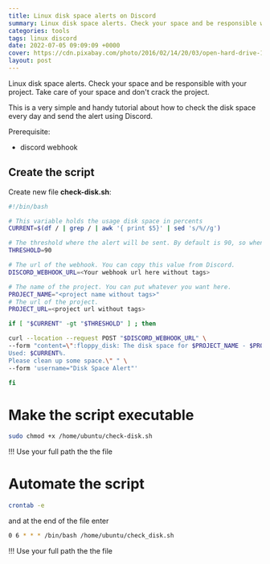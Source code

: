 ```yaml
---
title: Linux disk space alerts on Discord
summary: Linux disk space alerts. Check your space and be responsible with your project. Take care of your space and don't crack the project.
categories: tools
tags: linux discord
date: 2022-07-05 09:09:09 +0000
cover: https://cdn.pixabay.com/photo/2016/02/14/20/03/open-hard-drive-1200075_1280.jpg
layout: post
---
```


Linux disk space alerts. Check your space and be responsible with your project. Take care of your space and don't crack the project.

This is a very simple and handy tutorial about how to check the disk space every day and send the alert using Discord. 

Prerequisite:

- discord webhook

## Create the script

Create new file **check-disk.sh**:

```sh
#!/bin/bash

# This variable holds the usage disk space in percents
CURRENT=$(df / | grep / | awk '{ print $5}' | sed 's/%//g')

# The threshold where the alert will be sent. By default is 90, so when your server disk usage cross this border, the alerts will come on your discord.
THRESHOLD=90

# The url of the webhook. You can copy this value from Discord.
DISCORD_WEBHOOK_URL=<Your webhook url here without tags>

# The name of the project. You can put whatever you want here.
PROJECT_NAME="<project name without tags>"
# The url of the project.
PROJECT_URL=<project url without tags>

if [ "$CURRENT" -gt "$THRESHOLD" ] ; then

curl --location --request POST "$DISCORD_WEBHOOK_URL" \
--form "content=\":floppy_disk: The disk space for $PROJECT_NAME - $PROJECT_URL is critical.
Used: $CURRENT%. 
Please clean up some space.\" " \
--form 'username="Disk Space Alert"'

fi
```

# Make the script executable

```sh
sudo chmod +x /home/ubuntu/check-disk.sh
```

!!! Use your full path the the file

# Automate the script

```sh
crontab -e
```

and at the end of the file enter

```sh
0 6 * * * /bin/bash /home/ubuntu/check_disk.sh
```

!!! Use your full path the the file
